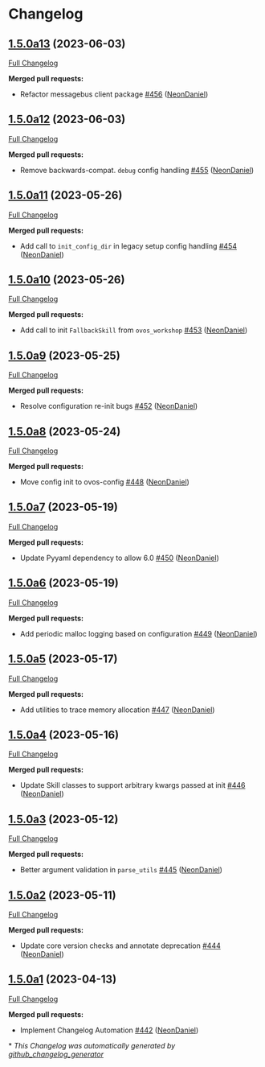 # Changelog

## [1.5.0a13](https://github.com/NeonGeckoCom/neon-utils/tree/1.5.0a13) (2023-06-03)

[Full Changelog](https://github.com/NeonGeckoCom/neon-utils/compare/1.5.0a12...1.5.0a13)

**Merged pull requests:**

- Refactor messagebus client package [\#456](https://github.com/NeonGeckoCom/neon-utils/pull/456) ([NeonDaniel](https://github.com/NeonDaniel))

## [1.5.0a12](https://github.com/NeonGeckoCom/neon-utils/tree/1.5.0a12) (2023-06-03)

[Full Changelog](https://github.com/NeonGeckoCom/neon-utils/compare/1.5.0a11...1.5.0a12)

**Merged pull requests:**

- Remove backwards-compat. `debug` config handling [\#455](https://github.com/NeonGeckoCom/neon-utils/pull/455) ([NeonDaniel](https://github.com/NeonDaniel))

## [1.5.0a11](https://github.com/NeonGeckoCom/neon-utils/tree/1.5.0a11) (2023-05-26)

[Full Changelog](https://github.com/NeonGeckoCom/neon-utils/compare/1.5.0a10...1.5.0a11)

**Merged pull requests:**

- Add call to `init_config_dir` in legacy setup config handling [\#454](https://github.com/NeonGeckoCom/neon-utils/pull/454) ([NeonDaniel](https://github.com/NeonDaniel))

## [1.5.0a10](https://github.com/NeonGeckoCom/neon-utils/tree/1.5.0a10) (2023-05-26)

[Full Changelog](https://github.com/NeonGeckoCom/neon-utils/compare/1.5.0a9...1.5.0a10)

**Merged pull requests:**

- Add call to init `FallbackSkill` from `ovos_workshop` [\#453](https://github.com/NeonGeckoCom/neon-utils/pull/453) ([NeonDaniel](https://github.com/NeonDaniel))

## [1.5.0a9](https://github.com/NeonGeckoCom/neon-utils/tree/1.5.0a9) (2023-05-25)

[Full Changelog](https://github.com/NeonGeckoCom/neon-utils/compare/1.5.0a8...1.5.0a9)

**Merged pull requests:**

- Resolve configuration re-init bugs [\#452](https://github.com/NeonGeckoCom/neon-utils/pull/452) ([NeonDaniel](https://github.com/NeonDaniel))

## [1.5.0a8](https://github.com/NeonGeckoCom/neon-utils/tree/1.5.0a8) (2023-05-24)

[Full Changelog](https://github.com/NeonGeckoCom/neon-utils/compare/1.5.0a7...1.5.0a8)

**Merged pull requests:**

- Move config init to ovos-config [\#448](https://github.com/NeonGeckoCom/neon-utils/pull/448) ([NeonDaniel](https://github.com/NeonDaniel))

## [1.5.0a7](https://github.com/NeonGeckoCom/neon-utils/tree/1.5.0a7) (2023-05-19)

[Full Changelog](https://github.com/NeonGeckoCom/neon-utils/compare/1.5.0a6...1.5.0a7)

**Merged pull requests:**

- Update Pyyaml dependency to allow 6.0 [\#450](https://github.com/NeonGeckoCom/neon-utils/pull/450) ([NeonDaniel](https://github.com/NeonDaniel))

## [1.5.0a6](https://github.com/NeonGeckoCom/neon-utils/tree/1.5.0a6) (2023-05-19)

[Full Changelog](https://github.com/NeonGeckoCom/neon-utils/compare/1.5.0a5...1.5.0a6)

**Merged pull requests:**

- Add periodic malloc logging based on configuration [\#449](https://github.com/NeonGeckoCom/neon-utils/pull/449) ([NeonDaniel](https://github.com/NeonDaniel))

## [1.5.0a5](https://github.com/NeonGeckoCom/neon-utils/tree/1.5.0a5) (2023-05-17)

[Full Changelog](https://github.com/NeonGeckoCom/neon-utils/compare/1.5.0a4...1.5.0a5)

**Merged pull requests:**

- Add utilities to trace memory allocation [\#447](https://github.com/NeonGeckoCom/neon-utils/pull/447) ([NeonDaniel](https://github.com/NeonDaniel))

## [1.5.0a4](https://github.com/NeonGeckoCom/neon-utils/tree/1.5.0a4) (2023-05-16)

[Full Changelog](https://github.com/NeonGeckoCom/neon-utils/compare/1.5.0a3...1.5.0a4)

**Merged pull requests:**

- Update Skill classes to support arbitrary kwargs passed at init [\#446](https://github.com/NeonGeckoCom/neon-utils/pull/446) ([NeonDaniel](https://github.com/NeonDaniel))

## [1.5.0a3](https://github.com/NeonGeckoCom/neon-utils/tree/1.5.0a3) (2023-05-12)

[Full Changelog](https://github.com/NeonGeckoCom/neon-utils/compare/1.5.0a2...1.5.0a3)

**Merged pull requests:**

- Better argument validation in `parse_utils` [\#445](https://github.com/NeonGeckoCom/neon-utils/pull/445) ([NeonDaniel](https://github.com/NeonDaniel))

## [1.5.0a2](https://github.com/NeonGeckoCom/neon-utils/tree/1.5.0a2) (2023-05-11)

[Full Changelog](https://github.com/NeonGeckoCom/neon-utils/compare/1.5.0a1...1.5.0a2)

**Merged pull requests:**

- Update core version checks and annotate deprecation [\#444](https://github.com/NeonGeckoCom/neon-utils/pull/444) ([NeonDaniel](https://github.com/NeonDaniel))

## [1.5.0a1](https://github.com/NeonGeckoCom/neon-utils/tree/1.5.0a1) (2023-04-13)

[Full Changelog](https://github.com/NeonGeckoCom/neon-utils/compare/1.4.0...1.5.0a1)

**Merged pull requests:**

- Implement Changelog Automation [\#442](https://github.com/NeonGeckoCom/neon-utils/pull/442) ([NeonDaniel](https://github.com/NeonDaniel))



\* *This Changelog was automatically generated by [github_changelog_generator](https://github.com/github-changelog-generator/github-changelog-generator)*
